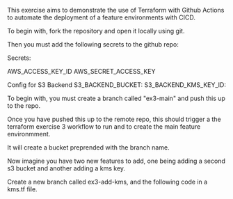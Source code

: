 This exercise aims to demonstrate the use of Terraform with Github Actions to automate the deployment of a feature environments with CICD.

To begin with, fork the repository and open it locally using git.

Then you must add the following secrets to the github repo:

Secrets:

AWS_ACCESS_KEY_ID
AWS_SECRET_ACCESS_KEY

Config for S3 Backend
S3_BACKEND_BUCKET:
S3_BACKEND_KMS_KEY_ID:

To begin with, you must create a branch called "ex3-main" and push this up to the repo.

Once you have pushed this up to the remote repo, this should trigger a the terraform exercise 3 workflow to run and to create the main feature environmment.

It will create a bucket preprended with the branch name.

Now imagine you have two new features to add, one being adding a second s3 bucket and another adding a kms key.

Create a new branch called ex3-add-kms, and the following code in a kms.tf file.
